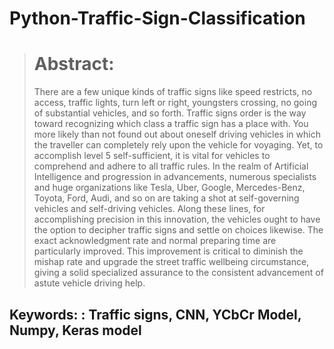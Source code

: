 # Python-Traffic-Sign-Classification

># Abstract: 
>There are a few unique kinds of traffic signs like speed restricts, no access, traffic
lights, turn left or right, youngsters crossing, no going of substantial vehicles, and so forth.
Traffic signs order is the way toward recognizing which class a traffic sign has a place with.
You more likely than not found out about oneself driving vehicles in which the traveller can
completely rely upon the vehicle for voyaging. Yet, to accomplish level 5 self-sufficient, it is
vital for vehicles to comprehend and adhere to all traffic rules. In the realm of Artificial
Intelligence and progression in advancements, numerous specialists and huge organizations
like Tesla, Uber, Google, Mercedes-Benz, Toyota, Ford, Audi, and so on are taking a shot at
self-governing vehicles and self-driving vehicles. Along these lines, for accomplishing
precision in this innovation, the vehicles ought to have the option to decipher traffic signs and
settle on choices likewise. The exact acknowledgment rate and normal preparing time are
particularly improved. This improvement is critical to diminish the mishap rate and upgrade
the street traffic wellbeing circumstance, giving a solid specialized assurance to the consistent
advancement of astute vehicle driving help.

## Keywords: : Traffic signs, CNN, YCbCr Model, Numpy, Keras model
